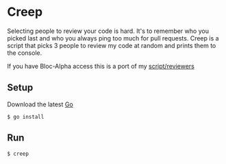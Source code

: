 # Creep

Selecting people to review your code is hard. It's to remember who you
picked last and who you always ping too much for pull requests.
Creep is a script that picks 3 people to review my code at random and
prints them to the console.

If you have Bloc-Alpha access this is a port of my [script/reviewers](https://github.com/Bloc/Bloc/blob/master/script/reviewers)

## Setup

Download the latest [Go](https://golang.org/dl/)

`$ go install`

## Run

`$ creep`
